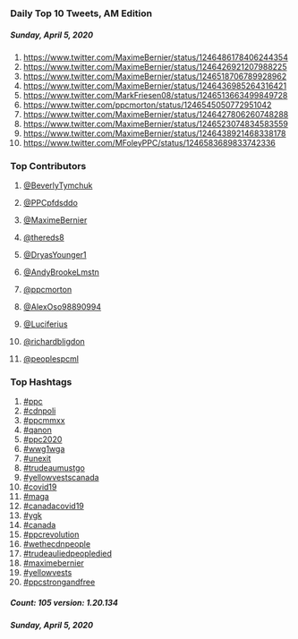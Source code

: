 ### Daily Top 10 Tweets, AM Edition
##### Sunday, April 5, 2020
 1) https://www.twitter.com/MaximeBernier/status/1246486178406244354
 2) https://www.twitter.com/MaximeBernier/status/1246426921207988225
 3) https://www.twitter.com/MaximeBernier/status/1246518706789928962
 4) https://www.twitter.com/MaximeBernier/status/1246436985264316421
 5) https://www.twitter.com/MarkFriesen08/status/1246513663499849728
 6) https://www.twitter.com/ppcmorton/status/1246545050772951042
 7) https://www.twitter.com/MaximeBernier/status/1246427806260748288
 8) https://www.twitter.com/MaximeBernier/status/1246523074834583559
 9) https://www.twitter.com/MaximeBernier/status/1246438921468338178
10) https://www.twitter.com/MFoleyPPC/status/1246583689833742336

### Top Contributors
  1) [@BeverlyTymchuk](https://www.twitter.com/BeverlyTymchuk)
  2) [@PPCpfdsddo](https://www.twitter.com/PPCpfdsddo)
  3) [@MaximeBernier](https://www.twitter.com/MaximeBernier)
  4) [@thereds8](https://www.twitter.com/thereds8)
  5) [@DryasYounger1](https://www.twitter.com/DryasYounger1)
  6) [@AndyBrookeLmstn](https://www.twitter.com/AndyBrookeLmstn)
  7) [@ppcmorton](https://www.twitter.com/ppcmorton)
  8) [@AlexOso98890994](https://www.twitter.com/AlexOso98890994)
  9) [@Luciferius](https://www.twitter.com/Luciferius)
 10) [@richardbligdon](https://www.twitter.com/richardbligdon)

 11) [@peoplespcml](https://www.twitter.com/peoplespcml)


### Top Hashtags

  1) [#ppc](https://www.twitter.com/hashtag/ppc)
  2) [#cdnpoli](https://www.twitter.com/hashtag/cdnpoli)
  3) [#ppcmmxx](https://www.twitter.com/hashtag/ppcmmxx)
  4) [#qanon](https://www.twitter.com/hashtag/qanon)
  5) [#ppc2020](https://www.twitter.com/hashtag/ppc2020)
  6) [#wwg1wga](https://www.twitter.com/hashtag/wwg1wga)
  7) [#unexit](https://www.twitter.com/hashtag/unexit)
  8) [#trudeaumustgo](https://www.twitter.com/hashtag/trudeaumustgo)
  9) [#yellowvestscanada](https://www.twitter.com/hashtag/yellowvestscanada)
 10) [#covid19](https://www.twitter.com/hashtag/covid19)
 11) [#maga](https://www.twitter.com/hashtag/maga)
 12) [#canadacovid19](https://www.twitter.com/hashtag/canadacovid19)
 13) [#ygk](https://www.twitter.com/hashtag/ygk)
 14) [#canada](https://www.twitter.com/hashtag/canada)
 15) [#ppcrevolution](https://www.twitter.com/hashtag/ppcrevolution)
 16) [#wethecdnpeople](https://www.twitter.com/hashtag/wethecdnpeople)
 17) [#trudeauliedpeopledied](https://www.twitter.com/hashtag/trudeauliedpeopledied)
 18) [#maximebernier](https://www.twitter.com/hashtag/maximebernier)
 19) [#yellowvests](https://www.twitter.com/hashtag/yellowvests)
 20) [#ppcstrongandfree](https://www.twitter.com/hashtag/ppcstrongandfree)

##### Count: 105	version: 1.20.134
##### Sunday, April 5, 2020

